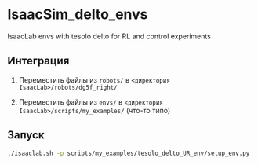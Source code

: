 # IsaacSim_delto_envs
IsaacLab envs with tesolo delto for RL and control experiments

## Интеграция

1. Переместить файлы из `robots/` в `<директория IsaacLab>/robots/dg5f_right/`

2. Переместить файлы из `envs/` в `<директория IsaacLab>/scripts/my_examples/` (что-то типо)

## Запуск

```bash
./isaaclab.sh -p scripts/my_examples/tesolo_delto_UR_env/setup_env.py 
```
